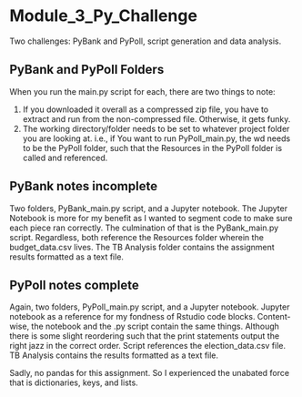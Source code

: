 # Module_3_Py_Challenge
Two challenges: PyBank and PyPoll, script generation and data analysis.

## PyBank and PyPoll Folders
When you run the main.py script for each, there are two things to note:
  1. If you downloaded it overall as a compressed zip file, you have to extract and run from the non-compressed file. Otherwise, it gets funky.
  2. The working directory/folder needs to be set to whatever project folder you are looking at. i.e., if You want to run PyPoll_main.py, the wd needs to be the PyPoll folder, such that the Resources in the PyPoll folder is called and referenced.

## PyBank notes incomplete
Two folders,  PyBank_main.py script, and a Jupyter notebook. The Jupyter Notebook is more for my benefit as I wanted to segment code to make sure each piece ran correctly. The culmination of that is the PyBank_main.py script. Regardless, both reference the Resources folder wherein the budget_data.csv lives. The TB Analysis folder contains the assignment results formatted as a text file.

## PyPoll notes complete
Again, two folders,  PyPoll_main.py script, and a Jupyter notebook. Jupyter notebook as a reference for my fondness of Rstudio code blocks. Content-wise, the notebook and the .py script contain the same things. Although there is some slight reordering such that the print statements output the right jazz in the correct order. Script references the election_data.csv file. TB Analysis contains the results formatted as a text file.


Sadly, no pandas for this assignment. So I experienced the unabated force that is dictionaries, keys, and lists. 
